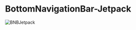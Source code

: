 # BottomNavigationBar-Jetpack

![BNBJetpack](https://user-images.githubusercontent.com/36478802/155877980-9f9113fc-9997-4385-9b91-52ed5b9a8fad.png)
